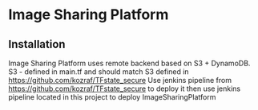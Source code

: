 # Image Sharing Platform

## Installation

Image Sharing Platform uses remote backend based on S3 + DynamoDB. 
S3 - defined in main.tf and should match S3 defined in https://github.com/kozraf/TFstate_secure
Use jenkins pipeline from https://github.com/kozraf/TFstate_secure to deploy it then use jenkins pipeline located in this project 
to deploy ImageSharingPlatform 